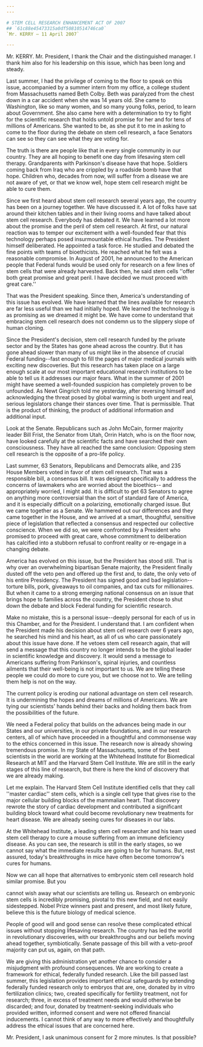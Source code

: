 ```yaml
---
---

# STEM CELL RESEARCH ENHANCEMENT ACT OF 2007
## `61c88e45473315a0df50810514746ca0`
`Mr. KERRY — 11 April 2007`

---
```



Mr. KERRY. Mr. President, I thank the Chair and the distinguished 
manager. I thank him also for his leadership on this issue, which has 
been long and steady.

Last summer, I had the privilege of coming to the floor to speak on 
this issue, accompanied by a summer intern from my office, a college 
student from Massachusetts named Beth Colby. Beth was paralyzed from 
the chest down in a car accident when she was 14 years old. She came to 
Washington, like so many women, and so many young folks, period, to 
learn about Government. She also came here with a determination to try 
to fight for the scientific research that holds untold promise for her 
and for tens of millions of Americans. She wanted to be, as she put it 
to me in asking to come to the floor during the debate on stem cell 
research, a face Senators can see so they can see what they are voting 
for.

The truth is there are people like that in every single community in 
our country. They are all hoping to benefit one day from lifesaving 
stem cell therapy. Grandparents with Parkinson's disease have that 
hope. Soldiers coming back from Iraq who are crippled by a roadside 
bomb have that hope. Children who, decades from now, will suffer from a 
disease we are not aware of yet, or that we know well, hope stem cell 
research might be able to cure them.

Since we first heard about stem cell research several years ago, the 
country has been on a journey together. We have discussed it. A lot of 
folks have sat around their kitchen tables and in their living rooms 
and have talked about stem cell research. Everybody has debated it. We 
have learned a lot more about the promise and the peril of stem cell 
research. At first, our natural reaction was to temper our excitement 
with a well-founded fear that this technology perhaps posed 
insurmountable ethical hurdles. The President himself deliberated. He 
appointed a task force. He studied and debated the fine points with 
teams of bioethicists. He reached what he felt was a reasonable 
compromise. In August of 2001, he announced to the American people that 
Federal funds would be used only for research on a few lines of stem 
cells that were already harvested. Back then, he said stem cells 
''offer both great promise and great peril. I have decided we must 
proceed with great care.''

That was the President speaking. Since then, America's understanding 
of this issue has evolved. We have learned that the lines available for 
research are far less useful than we had initially hoped. We learned 
the technology is as promising as we dreamed it might be. We have come 
to understand that embracing stem cell research does not condemn us to 
the slippery slope of human cloning.

Since the President's decision, stem cell research funded by the 
private sector and by the States has gone ahead across the country. But 
it has gone ahead slower than many of us might like in the absence of 
crucial Federal funding--fast enough to fill the pages of major medical 
journals with exciting new discoveries. But this research has taken 
place on a large enough scale at our most important educational 
research institutions to be able to tell us it addresses our major 
fears. What in the summer of 2001 might have seemed a well-founded 
suspicion has completely proven to be unfounded. As Newt Gingrich told 
me yesterday, after reversing himself and acknowledging the threat 
posed by global warming is both urgent and real, serious legislators 
change their stances over time. That is permissible. That is the 
product of thinking, the product of additional information and 
additional input.

Look at the Senate. Republicans such as John McCain, former majority 
leader Bill Frist, the Senator from Utah, Orrin Hatch, who is on the 
floor now, have looked carefully at the scientific facts and have 
searched their own consciousness. They have all reached the same 
conclusion: Opposing stem cell research is the opposite of a pro-life 
policy.

Last summer, 63 Senators, Republicans and Democrats alike, and 235 
House Members voted in favor of stem cell research. That was a 
responsible bill, a consensus bill. It was designed specifically to 
address the concerns of lawmakers who are worried about the bioethics--
and appropriately worried, I might add. It is difficult to get 63 
Senators to agree on anything more controversial than the sort of 
standard fare of America, and it is especially difficult on a 
polarizing, emotionally charged issue. But we came together as a 
Senate. We hammered out our differences and they came together in the 
House, and we arrived at a smart, thoughtful, sensitive piece of 
legislation that reflected a consensus and respected our collective 
conscience. When we did so, we were confronted by a President who 
promised to proceed with great care, whose commitment to deliberation 
has calcified into a stubborn refusal to confront reality or re-engage 
in a changing debate.


America has evolved on this issue, but the President has stood still. 
That is why over an overwhelming bipartisan Senate majority, the 
President finally dusted off the veto pen and offered up the first and, 
to date, the only veto of his entire Presidency. The President has 
signed good and bad legislation--torture bills, pork, giveaways to oil 
companies, and tax cuts for millionaires. But when it came to a strong 
emerging national consensus on an issue that brings hope to families 
across the country, the President chose to shut down the debate and 
block Federal funding for scientific research.

Make no mistake, this is a personal issue--deeply personal for each 
of us in this Chamber, and for the President. I understand that. I am 
confident when the President made his decision about stem cell research 
over 6 years ago, he searched his mind and his heart, as all of us who 
care passionately about this issue have done. If he vetoes stem cell 
research again, that will send a message that this country no longer 
intends to be the global leader in scientific knowledge and discovery. 
It would send a message to Americans suffering from Parkinson's, spinal 
injuries, and countless ailments that their well-being is not important 
to us. We are telling these people we could do more to cure you, but we 
choose not to. We are telling them help is not on the way.

The current policy is eroding our national advantage on stem cell 
research. It is undermining the hopes and dreams of millions of 
Americans. We are tying our scientists' hands behind their backs and 
holding them back from the possibilities of the future.

We need a Federal policy that builds on the advances being made in 
our States and our universities, in our private foundations, and in our 
research centers, all of which have proceeded in a thoughtful and 
commonsense way to the ethics concerned in this issue. The research now 
is already showing tremendous promise. In my State of Massachusetts, 
some of the best scientists in the world are working at the Whitehead 
Institute for Biomedical Research at MIT and the Harvard Stem Cell 
Institute. We are still in the early stages of this line of research, 
but there is here the kind of discovery that we are already making.

Let me explain. The Harvard Stem Cell Institute identified cells that 
they call ''master cardiac'' stem cells, which is a single cell type 
that gives rise to the major cellular building blocks of the mammalian 
heart. That discovery rewrote the story of cardiac development and 
contributed a significant building block toward what could become 
revolutionary new treatments for heart disease. We are already seeing 
cures for diseases in our labs.

At the Whitehead Institute, a leading stem cell researcher and his 
team used stem cell therapy to cure a mouse suffering from an immune 
deficiency disease. As you can see, the research is still in the early 
stages, so we cannot say what the immediate results are going to be for 
humans. But, rest assured, today's breakthroughs in mice have often 
become tomorrow's cures for humans.

Now we can all hope that alternatives to embryonic stem cell research 
hold similar promise. But you


cannot wish away what our scientists are telling us. Research on 
embryonic stem cells is incredibly promising, pivotal to this new 
field, and not easily sidestepped. Nobel Prize winners past and 
present, and most likely future, believe this is the future biology of 
medical science.

People of good will and good sense can resolve these complicated 
ethical issues without stopping lifesaving research. The country has 
led the world in revolutionary discoveries, with our breakthroughs and 
our beliefs moving ahead together, symbiotically. Senate passage of 
this bill with a veto-proof majority can put us, again, on that path.

We are giving this administration yet another chance to consider a 
misjudgment with profound consequences. We are working to create a 
framework for ethical, federally funded research. Like the bill passed 
last summer, this legislation provides important ethical safeguards by 
extending federally funded research only to embryos that are, one, 
donated by in vitro fertilization clinics; two, created specifically 
for fertility treatment, not for research; three, in excess of 
treatment needs and would otherwise be discarded; and four, donated by 
treatment-seeking individuals who provided written, informed consent 
and were not offered financial inducements. I cannot think of any way 
to more effectively and thoughtfully address the ethical issues that 
are concerned here.

Mr. President, I ask unanimous consent for 2 more minutes. Is that 
possible?